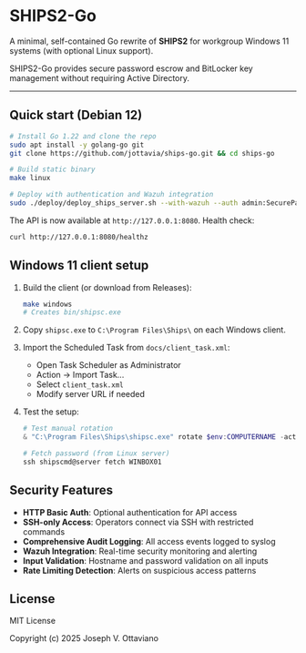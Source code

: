 # SHIPS2-Go

A minimal, self-contained Go rewrite of **SHIPS2** for workgroup Windows 11 systems (with optional Linux support).

SHIPS2-Go provides secure password escrow and BitLocker key management without requiring Active Directory.

---

## Quick start (Debian 12)

```bash
# Install Go 1.22 and clone the repo
sudo apt install -y golang-go git
git clone https://github.com/jottavia/ships-go.git && cd ships-go

# Build static binary
make linux

# Deploy with authentication and Wazuh integration
sudo ./deploy/deploy_ships_server.sh --with-wazuh --auth admin:SecurePass123
```

The API is now available at `http://127.0.0.1:8080`. Health check:

```bash
curl http://127.0.0.1:8080/healthz
```

## Windows 11 client setup

1. Build the client (or download from Releases):
   ```bash
   make windows
   # Creates bin/shipsc.exe
   ```

2. Copy `shipsc.exe` to `C:\Program Files\Ships\` on each Windows client.

3. Import the Scheduled Task from `docs/client_task.xml`:
   - Open Task Scheduler as Administrator
   - Action → Import Task...
   - Select `client_task.xml`
   - Modify server URL if needed

4. Test the setup:
   ```powershell
   # Test manual rotation
   & "C:\Program Files\Ships\shipsc.exe" rotate $env:COMPUTERNAME -actor TestUser
   
   # Fetch password (from Linux server)
   ssh shipscmd@server fetch WINBOX01
   ```

## Security Features

- **HTTP Basic Auth**: Optional authentication for API access
- **SSH-only Access**: Operators connect via SSH with restricted commands
- **Comprehensive Audit Logging**: All access events logged to syslog
- **Wazuh Integration**: Real-time security monitoring and alerting
- **Input Validation**: Hostname and password validation on all inputs
- **Rate Limiting Detection**: Alerts on suspicious access patterns

## License

MIT License

Copyright (c) 2025 Joseph V. Ottaviano
